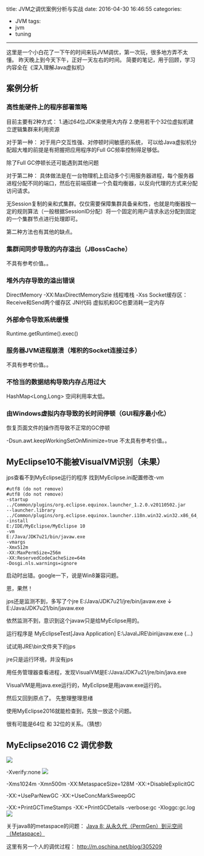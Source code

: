 title: JVM之调优案例分析与实战
date: 2016-04-30 16:46:55
categories:
- JVM
tags:
- jvm
- tuning
---

这里是一个小白花了一下午的时间来玩JVM调优，第一次玩，很多地方弄不太懂。
昨天晚上到今天下午，正好一天左右的时间。
简要的笔记，用于回顾，学习内容全在《深入理解Java虚拟机》

<!--more-->

## 案例分析

### 高性能硬件上的程序部署策略

目前主要有2种方式：
1.通过64位JDK来使用大内存
2.使用若干个32位虚拟机建立逻辑集群来利用资源

对于第一种：
对于用户交互性强、对停顿时间敏感的系统，
可以给Java虚拟机分配超大堆的前提是有把握把应用程序的Full GC频率控制得足够低。

除了Full GC停顿长还可能遇到其他问题

对于第二种：
具体做法是在一台物理机上启动多个引用服务器进程，每个服务器进程分配不同的端口，然后在前端搭建一个负载均衡器，以反向代理的方式来分配访问请求。

无Session复制的亲和式集群。仅仅需要保障集群具备亲和性，也就是均衡器按一定的规则算法（一般根据SessionID分配）将一个固定的用户请求永远分配到固定的一个集群节点进行处理即可。

第二种方法也有其他的缺点。


### 集群间同步导致的内存溢出（JBossCache）
不具有参考价值。。

### 堆外内存导致的溢出错误

DirectMemory
-XX:MaxDirectMemorySzie
线程堆栈
-Xss
Socket缓存区：Receive和Send两个缓存区
JNI代码
虚拟机和GC也要消耗一定内存


### 外部命令导致系统缓慢

Runtime.getRuntime().exec()

### 服务器JVM进程崩溃（堆积的Socket连接过多）
不具有参考价值。。


### 不恰当的数据结构导致内存占用过大

HashMap<Long,Long> 空间利用率太低。

### 由Windows虚拟内存导致的长时间停顿（GUI程序最小化）
恢复页面文件的操作而导致不正常的GC停顿

-Dsun.awt.keepWorkingSetOnMinimize=true
不太具有参考价值。。



## MyEclipse10不能被VisualVM识别（未果）

jps查看不到MyEclipse运行的程序
找到MyEclipse.ini配置修改-vm
```
#utf8 (do not remove)
#utf8 (do not remove)
-startup
../Common/plugins/org.eclipse.equinox.launcher_1.2.0.v20110502.jar
--launcher.library
../Common/plugins/org.eclipse.equinox.launcher.i18n.win32.win32.x86_64_3.2.0.v201103301700
-install
E:/IDE/MyEclipse/MyEclipse 10
-vm
E:/Java/JDK7u21/bin/javaw.exe
-vmargs
-Xmx512m
-XX:MaxPermSize=256m
-XX:ReservedCodeCacheSize=64m
-Dosgi.nls.warnings=ignore
```

启动时出错。google一下，说是Win8兼容问题。

恩，果然！

jps还是监测不到，多写了个jre
E:/Java/JDK7u21/jre/bin/javaw.exe
↓
E:/Java/JDK7u21/bin/javaw.exe

依然监测不到，意识到这个javaw只是给MyEclipse用的。

运行程序是
<terminated> MyEclipseTest[Java Application] E:\Java\JRE\bin\javaw.exe (...)

试试用JRE\bin文件夹下的jps

jre只是运行环境，并没有jps

用任务管理器查看进程，发现VisualVM是E:/Java/JDK7u21/jre/bin/java.exe

VisualVM是用java.exe运行的，MyEclipse是用javaw.exe运行的。

然后又回到原点了。 先整理整理思绪

使用MyEclipse2016就能检查到，先放一放这个问题。

很有可能是64位 和 32位的关系。（猜想）

## MyEclipse2016 C2 调优参数

![](http://ldc4.qiniudn.com/images/JVMTuning/JVMTuning-1.png)

-Xverify:none
![](http://ldc4.qiniudn.com/images/JVMTuning/JVMTuning-2.png)

-Xms1024m
-Xmn500m
-XX:MetaspaceSize=128M
-XX:+DisableExplicitGC

-XX:+UseParNewGC
-XX:+UseConcMarkSweepGC

-XX:+PrintGCTimeStamps
-XX:+PrintGCDetails
-verbose:gc
-Xloggc:gc.log
![](http://ldc4.qiniudn.com/images/JVMTuning/JVMTuning-3.png)


关于java8的metaspace的问题：
[Java 8: 从永久代（PermGen）到元空间（Metaspace）](http://blog.csdn.net/zhyhang/article/details/17246223)

这里有另一个人的调优过程：
http://m.oschina.net/blog/305209

